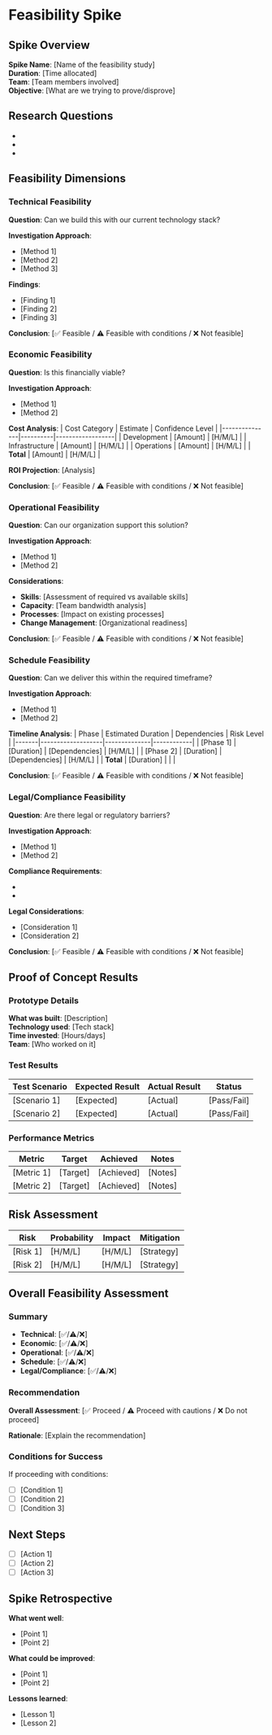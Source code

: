 # Feasibility Spike

## Spike Overview
**Spike Name**: [Name of the feasibility study]  
**Duration**: [Time allocated]  
**Team**: [Team members involved]  
**Objective**: [What are we trying to prove/disprove]

## Research Questions
- [Question 1]: [Description]
- [Question 2]: [Description]
- [Question 3]: [Description]

## Feasibility Dimensions

### Technical Feasibility
**Question**: Can we build this with our current technology stack?

**Investigation Approach**:
- [Method 1]
- [Method 2]
- [Method 3]

**Findings**:
- [Finding 1]
- [Finding 2]
- [Finding 3]

**Conclusion**: [✅ Feasible / ⚠️ Feasible with conditions / ❌ Not feasible]

### Economic Feasibility
**Question**: Is this financially viable?

**Investigation Approach**:
- [Method 1]
- [Method 2]

**Cost Analysis**:
| Cost Category | Estimate | Confidence Level |
|---------------|----------|------------------|
| Development | [Amount] | [H/M/L] |
| Infrastructure | [Amount] | [H/M/L] |
| Operations | [Amount] | [H/M/L] |
| **Total** | [Amount] | [H/M/L] |

**ROI Projection**: [Analysis]

**Conclusion**: [✅ Feasible / ⚠️ Feasible with conditions / ❌ Not feasible]

### Operational Feasibility
**Question**: Can our organization support this solution?

**Investigation Approach**:
- [Method 1]
- [Method 2]

**Considerations**:
- **Skills**: [Assessment of required vs available skills]
- **Capacity**: [Team bandwidth analysis]
- **Processes**: [Impact on existing processes]
- **Change Management**: [Organizational readiness]

**Conclusion**: [✅ Feasible / ⚠️ Feasible with conditions / ❌ Not feasible]

### Schedule Feasibility
**Question**: Can we deliver this within the required timeframe?

**Investigation Approach**:
- [Method 1]
- [Method 2]

**Timeline Analysis**:
| Phase | Estimated Duration | Dependencies | Risk Level |
|-------|-------------------|--------------|------------|
| [Phase 1] | [Duration] | [Dependencies] | [H/M/L] |
| [Phase 2] | [Duration] | [Dependencies] | [H/M/L] |
| **Total** | [Duration] | | |

**Conclusion**: [✅ Feasible / ⚠️ Feasible with conditions / ❌ Not feasible]

### Legal/Compliance Feasibility
**Question**: Are there legal or regulatory barriers?

**Investigation Approach**:
- [Method 1]
- [Method 2]

**Compliance Requirements**:
- [Requirement 1]: [Status]
- [Requirement 2]: [Status]

**Legal Considerations**:
- [Consideration 1]
- [Consideration 2]

**Conclusion**: [✅ Feasible / ⚠️ Feasible with conditions / ❌ Not feasible]

## Proof of Concept Results
### Prototype Details
**What was built**: [Description]  
**Technology used**: [Tech stack]  
**Time invested**: [Hours/days]  
**Team**: [Who worked on it]

### Test Results
| Test Scenario | Expected Result | Actual Result | Status |
|---------------|----------------|---------------|--------|
| [Scenario 1] | [Expected] | [Actual] | [Pass/Fail] |
| [Scenario 2] | [Expected] | [Actual] | [Pass/Fail] |

### Performance Metrics
| Metric | Target | Achieved | Notes |
|--------|--------|----------|-------|
| [Metric 1] | [Target] | [Achieved] | [Notes] |
| [Metric 2] | [Target] | [Achieved] | [Notes] |

## Risk Assessment
| Risk | Probability | Impact | Mitigation |
|------|-------------|--------|------------|
| [Risk 1] | [H/M/L] | [H/M/L] | [Strategy] |
| [Risk 2] | [H/M/L] | [H/M/L] | [Strategy] |

## Overall Feasibility Assessment

### Summary
- **Technical**: [✅/⚠️/❌]
- **Economic**: [✅/⚠️/❌]
- **Operational**: [✅/⚠️/❌]
- **Schedule**: [✅/⚠️/❌]
- **Legal/Compliance**: [✅/⚠️/❌]

### Recommendation
**Overall Assessment**: [✅ Proceed / ⚠️ Proceed with cautions / ❌ Do not proceed]

**Rationale**: [Explain the recommendation]

### Conditions for Success
If proceeding with conditions:
- [ ] [Condition 1]
- [ ] [Condition 2]
- [ ] [Condition 3]

## Next Steps
- [ ] [Action 1]
- [ ] [Action 2]
- [ ] [Action 3]

## Spike Retrospective
**What went well**:
- [Point 1]
- [Point 2]

**What could be improved**:
- [Point 1]
- [Point 2]

**Lessons learned**:
- [Lesson 1]
- [Lesson 2]
